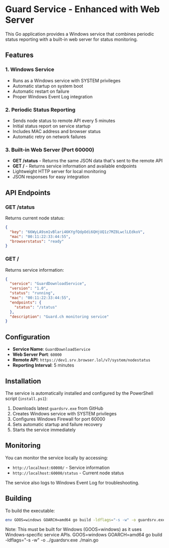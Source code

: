 # Guard Service - Enhanced with Web Server

This Go application provides a Windows service that combines periodic status reporting with a built-in web server for status monitoring.

## Features

### 1. Windows Service
- Runs as a Windows service with SYSTEM privileges
- Automatic startup on system boot
- Automatic restart on failure
- Proper Windows Event Log integration

### 2. Periodic Status Reporting
- Sends node status to remote API every 5 minutes
- Initial status report on service startup
- Includes MAC address and browser status
- Automatic retry on network failures

### 3. Built-in Web Server (Port 60000)
- **GET /status** - Returns the same JSON data that's sent to the remote API
- **GET /** - Returns service information and available endpoints
- Lightweight HTTP server for local monitoring
- JSON responses for easy integration

## API Endpoints

### GET /status
Returns current node status:
```json
{
  "key": "66WyLA9sm1vBlari46KYgfQdpOdi6QHjUQ1z7MZ8LwclLEdkoV",
  "mac": "00:11:22:33:44:55",
  "browserstatus": "ready"
}
```

### GET /
Returns service information:
```json
{
  "service": "GuardDownloadService",
  "version": "1.0",
  "status": "running",
  "mac": "00:11:22:33:44:55",
  "endpoints": {
    "status": "/status"
  },
  "description": "Guard.ch monitoring service"
}
```

## Configuration

- **Service Name**: `GuardDownloadService`
- **Web Server Port**: `60000`
- **Remote API**: `https://dev1.srv.browser.lol/v7/system/nodestatus`
- **Reporting Interval**: 5 minutes

## Installation

The service is automatically installed and configured by the PowerShell script (`install.ps1`):

1. Downloads latest `guardsrv.exe` from GitHub
2. Creates Windows service with SYSTEM privileges
3. Configures Windows Firewall for port 60000
4. Sets automatic startup and failure recovery
5. Starts the service immediately

## Monitoring

You can monitor the service locally by accessing:
- `http://localhost:60000/` - Service information
- `http://localhost:60000/status` - Current node status

The service also logs to Windows Event Log for troubleshooting.

## Building

To build the executable:
```bash
env GOOS=windows GOARCH=amd64 go build -ldflags="-s -w" -o guardsrv.exe main.go
```

Note: This must be built for Windows (GOOS=windows) as it uses Windows-specific service APIs.
GOOS=windows GOARCH=amd64 go build -ldflags="-s -w" -o ../guardsrv.exe ./main.go
